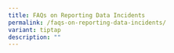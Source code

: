 ```yaml
---
title: FAQs on Reporting Data Incidents
permalink: /faqs-on-reporting-data-incidents/
variant: tiptap
description: ""
---
```

